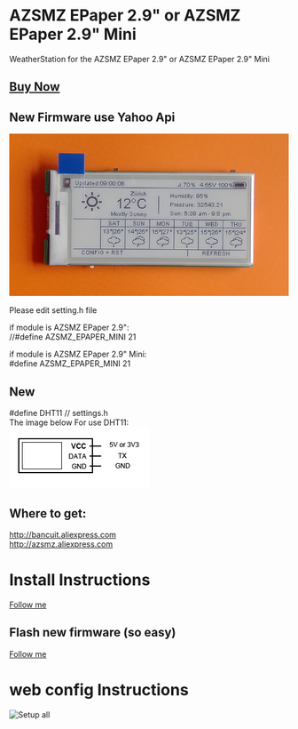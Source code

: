 # AZSMZ EPaper 2.9" or AZSMZ EPaper 2.9" Mini

WeatherStation for the AZSMZ EPaper 2.9" or AZSMZ EPaper 2.9" Mini
## [Buy Now](https://www.paypal.com/cgi-bin/webscr?cmd=_s-xclick&hosted_button_id=ZVZ2RJF8GS2PY)
## New Firmware use Yahoo Api
![Yahoo Api](resources/yahoo-850.jpg)

Please edit setting.h file

if module is AZSMZ EPaper 2.9":    
//#define AZSMZ_EPAPER_MINI   21  

if module is AZSMZ EPaper 2.9" Mini:    
#define AZSMZ_EPAPER_MINI   21  

## New
#define DHT11   // settings.h    
The image below For use DHT11:      
![AZSMZ EPAPER 2.9](resources/DHT11-WIRE.jpg)

## Where to get:
   http://bancuit.aliexpress.com     
   http://azsmz.aliexpress.com      


# Install Instructions
[Follow me](resources/Install.md)

## Flash new firmware (so easy) ##
[Follow me](resources/Flash.md)    

# web config Instructions

![Setup all](resources/setup-all.jpg)

